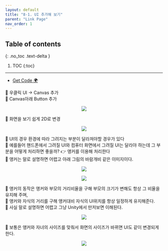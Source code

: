 ```yaml
---
layout: default
title: "8-1. UI 추가해 보기"
parent: "Link Page"
nav_order: 1
---
```


## Table of contents
{: .no_toc .text-delta }

1. TOC
{:toc}

---

* [Get Code 🌍](https://github.com/EasyCoding-7/unity_tutorials/tree/8.1)

🐶 우클릭 UI -> Canvas 추가<br>
🐶 Canvas아래 Button 추가<br>

<p align="center">
  <img src="https://taehyungs-programming-blog.github.io/blog/assets/images/csharp/unity/unity-8-1-1.png"/>
</p>

🐶 화면을 보기 쉽게 2D로 변경

<p align="center">
  <img src="https://taehyungs-programming-blog.github.io/blog/assets/images/csharp/unity/unity-8-1-2.png"/>
</p>

🐶 UI의 경우 환경에 따라 그려지는 부분이 달라져야할 경우가 있다<br>
🐶 예를들어 핸드폰에서 그려질 UI와 컴퓨터 화면에서 그려질 UI는 달라야 하는데 그 부분을 어떻게 처리하면 좋을까? 👉 앵커를 이용해 처리한다<br>
🐶 앵커는 말로 설명하면 어렵고 아래 그림의 바람개비 같은 이미지이다.

<p align="center">
  <img src="https://taehyungs-programming-blog.github.io/blog/assets/images/csharp/unity/unity-8-1-3.png"/>
</p>

<p align="center">
  <img src="https://taehyungs-programming-blog.github.io/blog/assets/images/csharp/unity/unity-8-1-4.png"/>
</p>

🐶 앵커의 동작은 앵커와 부모의 거리비율을 구해 부모의 크기가 변해도 항상 그 비율을 유지해 주며,<br>
🐶 앵커와 자식의 거리를 구해 앵커대비 자식의 UI위치를 항상 일정하게 유지해준다.<Br>
🐶 사실 말로 설명하면 어렵고 그냥 Unity에서 만저보면 이해된다.

<p align="center">
  <img src="https://taehyungs-programming-blog.github.io/blog/assets/images/csharp/unity/unity-8-1-5.png"/>
</p>

🐶 보통은 앵커와 자녀의 사이즈를 맞춰서 화면의 사이즈가 바뀌면 UI도 같이 변경되게 한다.

<p align="center">
  <img src="https://taehyungs-programming-blog.github.io/blog/assets/images/csharp/unity/unity-8-1-6.png"/>
</p>